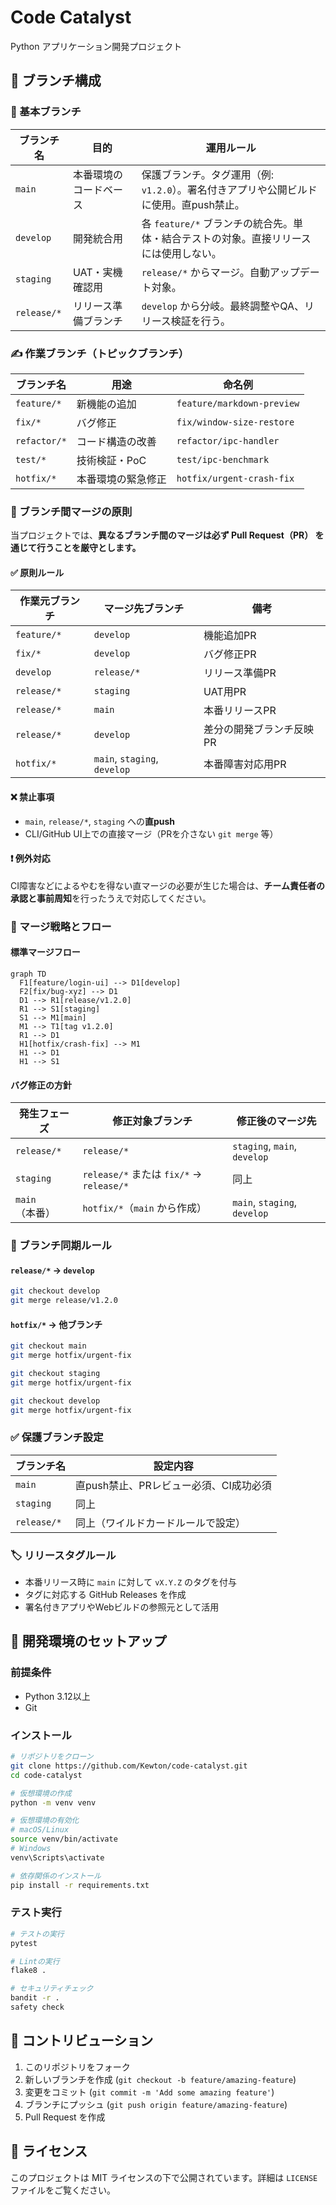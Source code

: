 # Code Catalyst

Python アプリケーション開発プロジェクト

## 🌿 ブランチ構成

### 🧱 基本ブランチ

| ブランチ名 | 目的 | 運用ルール |
|------------|------|------------|
| `main` | 本番環境のコードベース | 保護ブランチ。タグ運用（例: `v1.2.0`）。署名付きアプリや公開ビルドに使用。直push禁止。 |
| `develop` | 開発統合用 | 各 `feature/*` ブランチの統合先。単体・結合テストの対象。直接リリースには使用しない。 |
| `staging` | UAT・実機確認用 | `release/*` からマージ。自動アップデート対象。 |
| `release/*` | リリース準備ブランチ | `develop` から分岐。最終調整やQA、リリース検証を行う。 |

### ✍️ 作業ブランチ（トピックブランチ）

| ブランチ名 | 用途 | 命名例 |
|------------|------|--------|
| `feature/*` | 新機能の追加 | `feature/markdown-preview` |
| `fix/*` | バグ修正 | `fix/window-size-restore` |
| `refactor/*` | コード構造の改善 | `refactor/ipc-handler` |
| `test/*` | 技術検証・PoC | `test/ipc-benchmark` |
| `hotfix/*` | 本番環境の緊急修正 | `hotfix/urgent-crash-fix` |

### 📌 ブランチ間マージの原則

当プロジェクトでは、**異なるブランチ間のマージは必ず Pull Request（PR） を通じて行うことを厳守とします。**

#### ✅ 原則ルール

| 作業元ブランチ | マージ先ブランチ | 備考 |
|----------------|------------------|------|
| `feature/*` | `develop` | 機能追加PR |
| `fix/*` | `develop` | バグ修正PR |
| `develop` | `release/*` | リリース準備PR |
| `release/*` | `staging` | UAT用PR |
| `release/*` | `main` | 本番リリースPR |
| `release/*` | `develop` | 差分の開発ブランチ反映PR |
| `hotfix/*` | `main`, `staging`, `develop` | 本番障害対応用PR |

#### ❌ 禁止事項

- `main`, `release/*`, `staging` への**直push**
- CLI/GitHub UI上での直接マージ（PRを介さない `git merge` 等）

#### ❗ 例外対応

CI障害などによるやむを得ない直マージの必要が生じた場合は、**チーム責任者の承認と事前周知**を行ったうえで対応してください。

### 🔁 マージ戦略とフロー

#### 標準マージフロー

```mermaid
graph TD
  F1[feature/login-ui] --> D1[develop]
  F2[fix/bug-xyz] --> D1
  D1 --> R1[release/v1.2.0]
  R1 --> S1[staging]
  S1 --> M1[main]
  M1 --> T1[tag v1.2.0]
  R1 --> D1
  H1[hotfix/crash-fix] --> M1
  H1 --> D1
  H1 --> S1
```

#### バグ修正の方針

| 発生フェーズ | 修正対象ブランチ | 修正後のマージ先 |
|-------------|------------------|------------------|
| `release/*` | `release/*` | `staging`, `main`, `develop` |
| `staging` | `release/*` または `fix/*` → `release/*` | 同上 |
| `main`（本番） | `hotfix/*`（`main` から作成） | `main`, `staging`, `develop` |

### 🔄 ブランチ同期ルール

#### `release/*` → `develop`

```bash
git checkout develop
git merge release/v1.2.0
```

#### `hotfix/*` → 他ブランチ

```bash
git checkout main
git merge hotfix/urgent-fix

git checkout staging
git merge hotfix/urgent-fix

git checkout develop
git merge hotfix/urgent-fix
```

### ✅ 保護ブランチ設定

| ブランチ名 | 設定内容 |
|------------|----------|
| `main` | 直push禁止、PRレビュー必須、CI成功必須 |
| `staging` | 同上 |
| `release/*` | 同上（ワイルドカードルールで設定） |

### 🏷 リリースタグルール
- 本番リリース時に `main` に対して `vX.Y.Z` のタグを付与
- タグに対応する GitHub Releases を作成
- 署名付きアプリやWebビルドの参照元として活用

## 🚀 開発環境のセットアップ

### 前提条件

- Python 3.12以上
- Git

### インストール

```bash
# リポジトリをクローン
git clone https://github.com/Kewton/code-catalyst.git
cd code-catalyst

# 仮想環境の作成
python -m venv venv

# 仮想環境の有効化
# macOS/Linux
source venv/bin/activate
# Windows
venv\Scripts\activate

# 依存関係のインストール
pip install -r requirements.txt
```

### テスト実行

```bash
# テストの実行
pytest

# Lintの実行
flake8 .

# セキュリティチェック
bandit -r .
safety check
```

## 📝 コントリビューション

1. このリポジトリをフォーク
2. 新しいブランチを作成 (`git checkout -b feature/amazing-feature`)
3. 変更をコミット (`git commit -m 'Add some amazing feature'`)
4. ブランチにプッシュ (`git push origin feature/amazing-feature`)
5. Pull Request を作成

## 📄 ライセンス

このプロジェクトは MIT ライセンスの下で公開されています。詳細は `LICENSE` ファイルをご覧ください。

